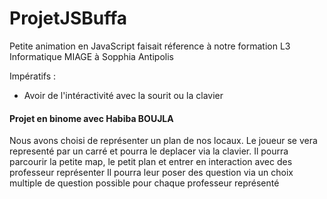 # ProjetJSBuffa

Petite animation en JavaScript faisait réference à notre formation L3 Informatique MIAGE à Sopphia Antipolis

Impératifs : 
- Avoir de l'intéractivité avec la sourit ou la clavier 


#### Projet en binome avec Habiba BOUJLA 

Nous avons choisi de représenter un plan de nos locaux. 
Le joueur se vera representé par un carré et pourra le deplacer via la clavier. 
Il pourra parcourir la petite map, le petit plan et entrer en interaction avec des professeur représenter
Il pourra leur poser des question via un choix multiple de question possible pour chaque professeur représenté 
